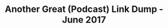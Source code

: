 ---
title: Another Great (Podcast) Link Dump - June 2017
layout: links
category: links
show_date: True
articles:
  - title: The Quiet Master of Cryptocurrency — Nick Szabo
    source: Tim Ferriss Podcast
    url: http://tim.blog/2017/06/04/nick-szabo/
    note: I generally can't stand Tim Ferriss, but this is a good episode. Nick's blog is great (if you haven't read him, start <a href="https://unenumerated.blogspot.com/2017/02/money-blockchains-and-social-scalability.html">here</a>).
    tags:
        - podcasts
        - cryptocurrencies
  - title: "Extra: Henrietta Lacks"
    source: Radiolab
    url: http://www.radiolab.org/story/radiolab-extra-henrietta-lacks/
    note: At Northwestern, the "One Book" program tries to build community by  sending incoming students a copy of a book before they arrive on campus. My year, it was <a href="https://www.amazon.com/Immortal-Life-Henrietta-Lacks/dp/1400052181">The Immortal Life of Henrietta Lacks</a>. This episode gives an overview of her story, and by interviewing her family members, and some of the scientists involved in the research that her case spawned. To be honest, I started the book that summer, but never finished it. I'll get to it some day.
    tags:
        - podcasts
        - science
        - history
  - title: Funky Hand Jive
    source: Radiolab
    url: http://www.radiolab.org/story/funky-hand-jive/
    note: Microbiomes are interesting. It's odd to think that so much of our life is defined by bacteria.
    tags:
        - podcasts
        - science
        - education
  - title: Squatters of the Lower East Side
    note: Planning urban development is hard, and sometimes, the unplanned spontaneous decisions of many lead us to interesting places that central planning couldn't reach.
    source: 99% Invisible
    url: http://99percentinvisible.org/episode/squatters-lower-east-side/
    tags:
        - podcasts
        - history
        - urban
  - title: Reversing the Grid
    source: 99% Invisible
    url: http://99percentinvisible.org/episode/reversing-the-grid/
    note: I had never thought about the political implications about generating electricity at home. This episode discusses "net-metering," or the billing mechanism that allows someone with PV panels on their roof to get credit for generating more electricity than they consume. How did it come about? Some guy plugged his PV panels into his meter, and it started going backwards!
    tags:
        - podcasts
        - science
        - technology
  - title: Speed Dating For Economists
    source: Planet Money
    url: http://www.npr.org/sections/money/2017/05/05/527087730/episdoe-769-speed-dating-for-economists
    note: This makes the idea of getting an economics PhD even less appealing than it already was. The fact that even the people who arguably know the most about how markets function can't build a better matching market.
    tags:
        - podcasts
        - Economics
        - education
  - title: Spreadsheets!
    source: Planet Money
    url: http://www.npr.org/sections/money/2017/05/17/528807590/episode-606-spreadsheets
    note: It's ridiculous to think that spreadsheets were so revolutionary only a few years ago.
    tags:
        - podcasts
        - Economics
        - technology
        - history
  - title: Slot Flaw Scofflaws
    source: Planet Money
    url: http://www.npr.org/sections/money/2017/05/24/529865107/episode-773-slot-flaw-scofflaws
    note: Is it illegal to study how a system works, to the point that you understand it so well that you can exploit it? No, that's the whole point of open source software. Patch the issue, give the gray hat his bounty, and move on.
    tags:
        - podcasts
        - Economics
        - technology
  - title: Passports
    source: 50 Things That Made the Modern Economy
    url: http://www.bbc.co.uk/programmes/p052spyb
    note: "This series of podcasts by Tim Harford has given us strong history lessons, telling us why things are the way they are. This specific episode though, focuses more on asking whether any of it makes sense \"From a certain angle, it is odd. Many countries take pride in banning employers from discriminating against among workers based on characteristics we can’t change: whether we’re male or female, young or old, gay or straight, black or white. [...] But mostly our passport depends on the identity of our parents and location of our birth. And nobody chooses those.\" Somehow, this seems ok in our modern mind set - it is all a game of Us & Them."
    tags:
        - podcasts
        - culture
  - title: What Kind of Idiot Gets Phished?
    source: Reply All
    url: https://gimletmedia.com/episode/97-what-kind-of-idiot-gets-phished/
    note: Lately I have been more paranoid than usual about this, and I am considering changing how I handle my password management all together, and even buying a YubiKey for personal use. This episode just backs that feeling even more.
    tags:
        - podcasts
  - title: Blockchain Beauty Contest
    source: Exponent
    url: http://exponent.fm/episode-116-blockchain-beauty-contest-final/
    note: If you think about it hard enough, everything is made up. Countries, money, companies, the constitution, everything! And, blockchains, too...
    tags:
        - podcasts
        - technology
---